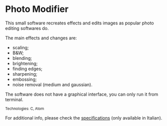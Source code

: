 # Photo Modifier

This small software recreates effects and edits images as popular photo editing softwares do.

The main effects and changes are:
- scaling;
- B&W;
- blending;
- brightening;
- finding edges;
- sharpening;
- embossing;
- noise removal (medium and gaussian).

The software does not have a graphical interface, you can only run it from terminal.

<sub>Technologies: C, Atom</sub>

For additional info, please check the [specifications](Progetto%20Laboratorio%20di%20Programmazione%2019-20%20v.1.1.pdf) (only available in Italian).
